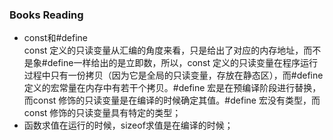 ### Books Reading

* const和#define<br>
const 定义的只读变量从汇编的角度来看，只是给出了对应的内存地址，而不是象#define一样给出的是立即数，所以，const 定义的只读变量在程序运行过程中只有一份拷贝（因为它是全局的只读变量，存放在静态区），而#define 定义的宏常量在内存中有若干个拷贝。#define 宏是在预编译阶段进行替换，而const 修饰的只读变量是在编译的时候确定其值。#define 宏没有类型，而const 修饰的只读变量具有特定的类型；
* 函数求值在运行的时候，sizeof求值是在编译的时候；
